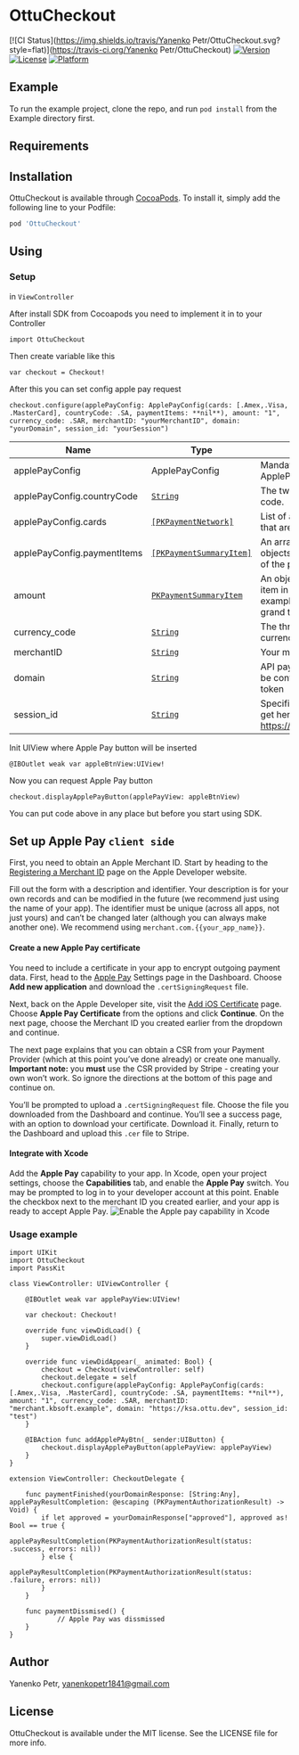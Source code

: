 # OttuCheckout

[![CI Status](https://img.shields.io/travis/Yanenko Petr/OttuCheckout.svg?style=flat)](https://travis-ci.org/Yanenko Petr/OttuCheckout)
[![Version](https://img.shields.io/cocoapods/v/OttuCheckout.svg?style=flat)](https://cocoapods.org/pods/OttuCheckout)
[![License](https://img.shields.io/cocoapods/l/OttuCheckout.svg?style=flat)](https://cocoapods.org/pods/OttuCheckout)
[![Platform](https://img.shields.io/cocoapods/p/OttuCheckout.svg?style=flat)](https://cocoapods.org/pods/OttuCheckout)

## Example

To run the example project, clone the repo, and run `pod install` from the Example directory first.

## Requirements

## Installation

OttuCheckout is available through [CocoaPods](https://cocoapods.org). To install
it, simply add the following line to your Podfile:

```ruby
pod 'OttuCheckout'
```


## Using

### Setup
in `ViewController`

After install SDK from  Cocoapods you need to implement it in to your Controller
```
import OttuCheckout
```
Then create variable like this 
```
var checkout = Checkout!
```
After this you can set config apple pay request
```
checkout.configure(applePayConfig: ApplePayConfig(cards: [.Amex,.Visa, .MasterCard], countryCode: .SA, paymentItems: **nil**), amount: "1", currency_code: .SAR, merchantID: "yourMerchantID", domain: "yourDomain", session_id: "yourSession")
```
| Name | Type |  Description | Defualt |
|--|--|--|--|
|applePayConfig|ApplePayConfig|Mandatory params to initiate ApplePay|no|
| applePayConfig.countryCode | [`String`](https://developer.apple.com/documentation/passkit/pkpaymentrequest/1619246-countrycode) |The two-letter ISO 3166 country code. | no |
| applePayConfig.cards | [`[PKPaymentNetwork]`](https://developer.apple.com/documentation/passkit/pkpaymentrequest/1619329-supportednetworks) |List of available payment methods that are supported by Apple Pay. | no |
| applePayConfig.paymentItems | [`[PKPaymentSummaryItem]`](https://developer.apple.com/documentation/passkit/pkpaymentrequest/1619231-paymentsummaryitems) |An array of payment summary item objects that summarize the amount of the payment. | no |
| amount | [`PKPaymentSummaryItem`](https://developer.apple.com/documentation/passkit/pkpaymentsummaryitem) |An object that defines a summary item in a payment request—for example, total, tax, discount, or grand total. | no |
| currency_code | [`String`](https://developer.apple.com/documentation/passkit/pkpaymentrequest/1619246-countrycode) |The three-letter ISO 4217 currency code. | no |
| merchantID | [`String`](https://developer.apple.com/documentation/passkit/pkpaymentrequest/1619246-countrycode) |Your merchant identifier. | no |
| domain | [`String`](https://developer.apple.com/documentation/passkit/pkpaymentrequest/1619246-countrycode) | API pay url, where payment shall be confirmed against Apple Pay token | no |
| session_id | [`String`](https://developer.apple.com/documentation/passkit/pkpaymentrequest/1619246-countrycode) | Specified token which you need to get here https://docs.ottu.com/#/sessionAPI | no |


Init UIView where Apple Pay button will be inserted
```
@IBOutlet weak var appleBtnView:UIView!
```
Now you can request Apple Pay button
```
checkout.displayApplePayButton(applePayView: appleBtnView)
```

You can put code above in any place but before you start using SDK.


## Set up Apple Pay `client side`
First, you need to obtain an Apple Merchant ID. Start by heading to the  [Registering a Merchant ID](https://developer.apple.com/documentation/passkit/apple_pay/setting_up_apple_pay_requirements)  page on the Apple Developer website.

Fill out the form with a description and identifier. Your description is for your own records and can be modified in the future (we recommend just using the name of your app). The identifier must be unique (across all apps, not just yours) and can’t be changed later (although you can always make another one). We recommend using  `merchant.com.{{your_app_name}}`.
#### Create a new Apple Pay certificate

You need to include a certificate in your app to encrypt outgoing payment data.
First, head to the  [Apple Pay](https://dashboard.stripe.com/account/payments/apple_pay)  Settings page in the Dashboard. Choose  **Add new application**  and download the  `.certSigningRequest`  file.

Next, back on the Apple Developer site, visit the  [Add iOS Certificate](https://developer.apple.com/documentation/passkit/apple_pay/setting_up_apple_pay_requirements)  page. Choose  **Apple Pay Certificate**  from the options and click  **Continue**. On the next page, choose the Merchant ID you created earlier from the dropdown and continue.

The next page explains that you can obtain a CSR from your Payment Provider (which at this point you’ve done already) or create one manually.  **Important note:**  you  **must**  use the CSR provided by Stripe - creating your own won’t work. So ignore the directions at the bottom of this page and continue on.

You’ll be prompted to upload a  `.certSigningRequest`  file. Choose the file you downloaded from the Dashboard and continue. You’ll see a success page, with an option to download your certificate. Download it. Finally, return to the Dashboard and upload this  `.cer`  file to Stripe.
#### Integrate with Xcode
Add the **Apple Pay** capability to your app. In Xcode, open your project settings, choose the **Capabilities** tab, and enable the **Apple Pay** switch. You may be prompted to log in to your developer account at this point. Enable the checkbox next to the merchant ID you created earlier, and your app is ready to accept Apple Pay.
 ![Enable the Apple pay capability in Xcode](https://storage.stfalcon.com/uploads/images/5c45cffa7e8f6.png)

### Usage example 
```
import UIKit
import OttuCheckout
import PassKit

class ViewController: UIViewController {

    @IBOutlet weak var applePayView:UIView!

    var checkout: Checkout!
        
    override func viewDidLoad() {
        super.viewDidLoad()
    }

    override func viewDidAppear(_ animated: Bool) {
        checkout = Checkout(viewController: self)
        checkout.delegate = self
        checkout.configure(applePayConfig: ApplePayConfig(cards: [.Amex,.Visa, .MasterCard], countryCode: .SA, paymentItems: **nil**), amount: "1", currency_code: .SAR, merchantID: "merchant.kbsoft.example", domain: "https://ksa.ottu.dev", session_id: "test")
    }

    @IBAction func addApplePAyBtn(_ sender:UIButton) {
        checkout.displayApplePayButton(applePayView: applePayView)
    }
}

extension ViewController: CheckoutDelegate {

    func paymentFinished(yourDomainResponse: [String:Any], applePayResultCompletion: @escaping (PKPaymentAuthorizationResult) -> Void) {
        if let approved = yourDomainResponse["approved"], approved as! Bool == true {
            applePayResultCompletion(PKPaymentAuthorizationResult(status: .success, errors: nil))
        } else {
            applePayResultCompletion(PKPaymentAuthorizationResult(status: .failure, errors: nil))
        }
    }

    func paymentDissmised() {
            // Apple Pay was dissmissed
    }
}
```


## Author

Yanenko Petr, yanenkopetr1841@gmail.com

## License

OttuCheckout is available under the MIT license. See the LICENSE file for more info.
